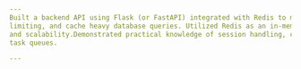 ```yaml
---
Built a backend API using Flask (or FastAPI) integrated with Redis to manage user sessions, perform rate 
limiting, and cache heavy database queries. Utilized Redis as an in-memory store for improving performance 
and scalability.Demonstrated practical knowledge of session handling, caching strategies, and background 
task queues.

---
```

